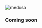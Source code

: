 ![medusa](https://user-images.githubusercontent.com/67185896/197875664-7abe39b5-f78e-45aa-8705-92f44a93fb02.png)
### Coming soon
